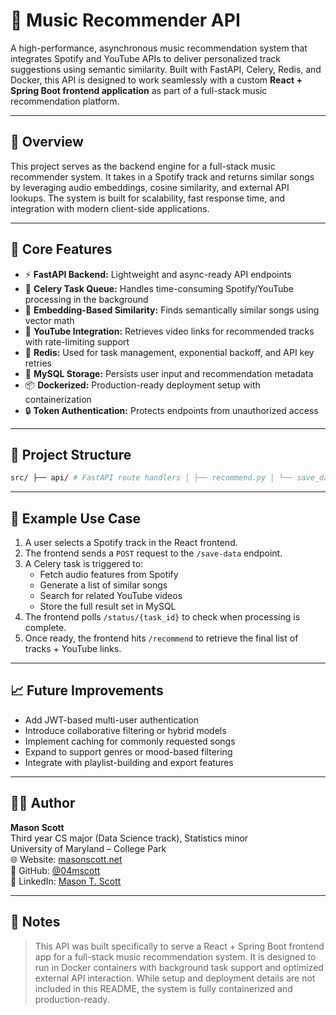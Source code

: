 # 🎵 Music Recommender API

A high-performance, asynchronous music recommendation system that integrates Spotify and YouTube APIs to deliver personalized track suggestions using semantic similarity. Built with FastAPI, Celery, Redis, and Docker, this API is designed to work seamlessly with a custom **React + Spring Boot frontend application** as part of a full-stack music recommendation platform.

---

## 🚀 Overview

This project serves as the backend engine for a full-stack music recommender system. It takes in a Spotify track and returns similar songs by leveraging audio embeddings, cosine similarity, and external API lookups. The system is built for scalability, fast response time, and integration with modern client-side applications.

---

## 🧠 Core Features

- ⚡ **FastAPI Backend:** Lightweight and async-ready API endpoints
- 🧵 **Celery Task Queue:** Handles time-consuming Spotify/YouTube processing in the background
- 🧠 **Embedding-Based Similarity:** Finds semantically similar songs using vector math
- 🔁 **YouTube Integration:** Retrieves video links for recommended tracks with rate-limiting support
- 🧊 **Redis:** Used for task management, exponential backoff, and API key retries
- 🐬 **MySQL Storage:** Persists user input and recommendation metadata
- 📦 **Dockerized:** Production-ready deployment setup with containerization
- 🔒 **Token Authentication:** Protects endpoints from unauthorized access

---

## 📂 Project Structure
```bash
src/ ├── api/ # FastAPI route handlers │ ├── recommend.py │ └── save_data.py ├── celery_worker/ # Celery background tasks │ └── analyze_and_store.py ├── utils/ # Embedding, similarity, and helper logic ├── config.py # Environment setup ├── main.py # FastAPI entrypoint └── celery_worker.py # Celery entrypoint
```
---

## 🧪 Example Use Case

1. A user selects a Spotify track in the React frontend.
2. The frontend sends a `POST` request to the `/save-data` endpoint.
3. A Celery task is triggered to:
   - Fetch audio features from Spotify
   - Generate a list of similar songs
   - Search for related YouTube videos
   - Store the full result set in MySQL
4. The frontend polls `/status/{task_id}` to check when processing is complete.
5. Once ready, the frontend hits `/recommend` to retrieve the final list of tracks + YouTube links.

---

## 📈 Future Improvements

- Add JWT-based multi-user authentication
- Introduce collaborative filtering or hybrid models
- Implement caching for commonly requested songs
- Expand to support genres or mood-based filtering
- Integrate with playlist-building and export features

---

## 🧑‍💻 Author

**Mason Scott**  
Third year CS major (Data Science track), Statistics minor  
University of Maryland – College Park  
🌐 Website: [masonscott.net](https://masonscott.net)  
🐙 GitHub: [@04mscott](https://github.com/04mscott)  
🔗 LinkedIn: [Mason T. Scott](https://www.linkedin.com/in/mason-t-scott/)

---

## 📌 Notes

> This API was built specifically to serve a React + Spring Boot frontend app for a full-stack music recommendation system. It is designed to run in Docker containers with background task support and optimized external API interaction. While setup and deployment details are not included in this README, the system is fully containerized and production-ready.
